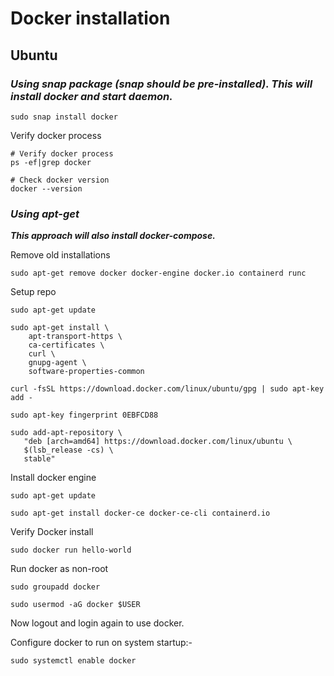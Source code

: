 # Docker installation

## Ubuntu

### ***Using snap package (snap should be pre-installed). This will install docker and start daemon.***

```shell
sudo snap install docker
```

Verify docker process

```shell
# Verify docker process
ps -ef|grep docker

# Check docker version
docker --version
```

### ***Using apt-get***

***This approach will also install docker-compose.***

Remove old installations

```shell
sudo apt-get remove docker docker-engine docker.io containerd runc
```

Setup repo

```shell
sudo apt-get update

sudo apt-get install \
    apt-transport-https \
    ca-certificates \
    curl \
    gnupg-agent \
    software-properties-common

curl -fsSL https://download.docker.com/linux/ubuntu/gpg | sudo apt-key add -

sudo apt-key fingerprint 0EBFCD88

sudo add-apt-repository \
   "deb [arch=amd64] https://download.docker.com/linux/ubuntu \
   $(lsb_release -cs) \
   stable"
```

Install docker engine

```shell
sudo apt-get update

sudo apt-get install docker-ce docker-ce-cli containerd.io
```

Verify Docker install

```shell
sudo docker run hello-world
```

Run docker as non-root

```shell
sudo groupadd docker

sudo usermod -aG docker $USER
```

Now logout and login again to use docker.

Configure docker to run on system startup:-

```shell
sudo systemctl enable docker
```

